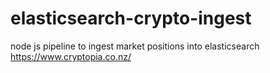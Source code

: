 # elasticsearch-crypto-ingest
node js pipeline to ingest market positions into elasticsearch
https://www.cryptopia.co.nz/